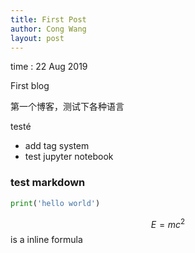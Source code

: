```yaml
---
title: First Post
author: Cong Wang
layout: post
---
```


time : 22 Aug 2019

First blog

第一个博客，测试下各种语言

testé

- add tag system
- test jupyter notebook


### test markdown

```python
print('hello world')
```

$$E=mc^2$$ is a inline formula